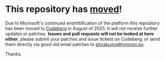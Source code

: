 # This repository has [moved](https://shinmera.com/projects/plump-sexp)!
Due to Microsoft's continued enshittification of the platform this repository has been moved to [Codeberg](https://shinmera.com/projects/plump-sexp) in August of 2025. It will not receive further updates or patches. **Issues and pull requests will not be looked at here either**, please submit your patches and issue tickets on Codeberg, or send them directly via good old email patches to [shirakumo@tymoon.eu](mailto:shirakumo@tymoon.eu).

Thanks.